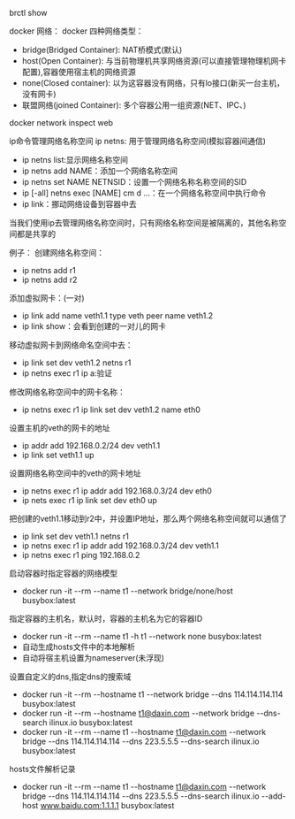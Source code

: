 brctl show

docker 网络：
docker 四种网络类型：
- bridge(Bridged Container): NAT桥模式(默认)
- host(Open Container): 与当前物理机共享网络资源(可以直接管理物理机网卡配置),容器使用宿主机的网络资源
- none(Closed container): 以为这容器没有网络，只有lo接口(新买一台主机，没有网卡)
- 联盟网络(joined Container): 多个容器公用一组资源(NET、IPC、)

docker network inspect web 

ip命令管理网络名称空间
ip netns: 用于管理网络名称空间(模拟容器间通信)

- ip netns list:显示网络名称空间
- ip netns add NAME：添加一个网络名称空间
- ip netns set NAME NETNSID：设置一个网络名称名称空间的SID
- ip [-all] netns exec [NAME] cm d ...：在一个网络名称空间中执行命令
- ip link：挪动网络设备到容器中去

当我们使用ip去管理网络名称空间时，只有网络名称空间是被隔离的，其他名称空间都是共享的

例子：
创建网络名称空间：
- ip netns add r1
- ip netns add r2 

添加虚拟网卡：(一对)
- ip link add name veth1.1 type veth peer name veth1.2
- ip link show：会看到创建的一对儿的网卡

移动虚拟网卡到网络命名空间中去：
- ip link set dev veth1.2 netns r1 
- ip netns exec r1 ip a:验证

修改网络名称空间中的网卡名称：
- ip netns exec r1 ip link set dev veth1.2 name eth0

设置主机的veth的网卡的地址
- ip addr add 192.168.0.2/24 dev veth1.1
- ip link set veth1.1 up

设置网络名称空间中的veth的网卡地址
-  ip netns exec r1 ip addr add 192.168.0.3/24 dev eth0
- ip nets exec r1 ip link set dev eth0 up

把创建的veth1.1移动到r2中，并设置IP地址，那么两个网络名称空间就可以通信了
- ip link set dev veth1.1 netns r1
- ip netns exec r1 ip addr add 192.168.0.3/24 dev veth1.1
- ip netns exec r1 ping 192.168.0.2


启动容器时指定容器的网络模型
- docker run -it --rm --name t1 --network bridge/none/host busybox:latest 

指定容器的主机名，默认时，容器的主机名为它的容器ID
- docker run -it --rm --name t1 -h t1 --network none busybox:latest
- 自动生成hosts文件中的本地解析
- 自动将宿主机设置为nameserver(未浮现)

设置自定义的dns,指定dns的搜索域
- docker run -it --rm --hostname t1 --network bridge --dns 114.114.114.114 busybox:latest
- docker run -it --rm --hostname t1@daxin.com --network bridge --dns-search ilinux.io busybox:latest 
- docker run -it --rm --name t1 --hostname t1@daxin.com --network bridge --dns 114.114.114.114 --dns 223.5.5.5 --dns-search ilinux.io busybox:latest

hosts文件解析记录
- docker run -it --rm --name t1 --hostname t1@daxin.com --network bridge --dns 114.114.114.114 --dns 223.5.5.5 --dns-search ilinux.io --add-host www.baidu.com:1.1.1.1 busybox:latest